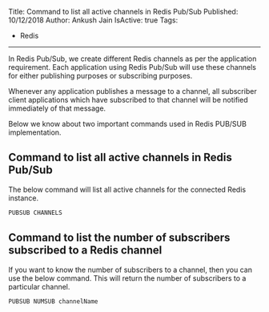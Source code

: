 Title: Command to list all active channels in Redis Pub/Sub
Published: 10/12/2018
Author: Ankush Jain
IsActive: true
Tags:
  - Redis
---
In Redis Pub/Sub, we create different Redis channels as per the application requirement. Each application using Redis Pub/Sub will use these channels for either publishing purposes or subscribing purposes. 

Whenever any application publishes a message to a channel, all subscriber client applications which have subscribed to that channel will be notified immediately of that message. 

Below we know about two important commands used in Redis PUB/SUB implementation.

## Command to list all active channels in Redis Pub/Sub
The below command will list all active channels for the connected Redis instance.

```bash
PUBSUB CHANNELS
```

## Command to list the number of subscribers subscribed to a Redis channel
If you want to know the number of subscribers to a channel, then you can use the below command. This will return the number of subscribers to a particular channel.

```bash
PUBSUB NUMSUB channelName
```

                